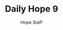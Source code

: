 ---
image: /assets/img/daily-hope-default-artwork.png
title: Daily Hope 9
number: 9
categories:
  - Daily Hope
author: Hope Staff
notes: Daily Hope 9
embed: >-
  <iframe style="border-radius:12px" src="https://open.spotify.com/embed/episode/4UPtbdT9AJGCVtfeXcl5TB?utm_source=generator" width="100%" height="352" frameBorder="0" allowfullscreen="" allow="autoplay; clipboard-write; encrypted-media; fullscreen; picture-in-picture" loading="lazy"></iframe>
---